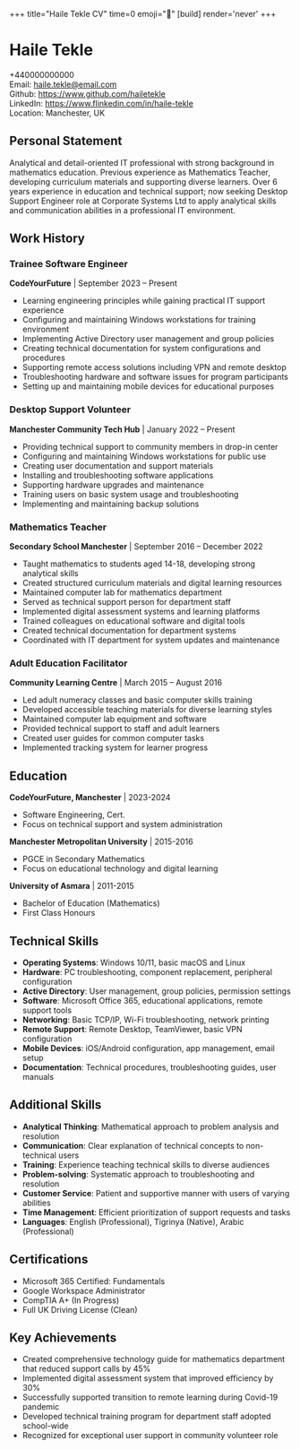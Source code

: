 +++
title="Haile Tekle CV" 
time=0 
emoji="📄" 
[build]
render='never'
+++

# Haile Tekle

+440000000000  
Email: haile.tekle@email.com  
Github: https://www.github.com/hailetekle  
LinkedIn: https://www.flinkedin.com/in/haile-tekle  
Location: Manchester, UK

## Personal Statement

Analytical and detail-oriented IT professional with strong background in mathematics education. Previous experience as Mathematics Teacher, developing curriculum materials and supporting diverse learners. Over 6 years experience in education and technical support; now seeking Desktop Support Engineer role at Corporate Systems Ltd to apply analytical skills and communication abilities in a professional IT environment.

## Work History

### Trainee Software Engineer

**CodeYourFuture** | September 2023 – Present

- Learning engineering principles while gaining practical IT support experience
- Configuring and maintaining Windows workstations for training environment
- Implementing Active Directory user management and group policies
- Creating technical documentation for system configurations and procedures
- Supporting remote access solutions including VPN and remote desktop
- Troubleshooting hardware and software issues for program participants
- Setting up and maintaining mobile devices for educational purposes

### Desktop Support Volunteer

**Manchester Community Tech Hub** | January 2022 – Present

- Providing technical support to community members in drop-in center
- Configuring and maintaining Windows workstations for public use
- Creating user documentation and support materials
- Installing and troubleshooting software applications
- Supporting hardware upgrades and maintenance
- Training users on basic system usage and troubleshooting
- Implementing and maintaining backup solutions

### Mathematics Teacher

**Secondary School Manchester** | September 2016 – December 2022

- Taught mathematics to students aged 14-18, developing strong analytical skills
- Created structured curriculum materials and digital learning resources
- Maintained computer lab for mathematics department
- Served as technical support person for department staff
- Implemented digital assessment systems and learning platforms
- Trained colleagues on educational software and digital tools
- Created technical documentation for department systems
- Coordinated with IT department for system updates and maintenance

### Adult Education Facilitator

**Community Learning Centre** | March 2015 – August 2016

- Led adult numeracy classes and basic computer skills training
- Developed accessible teaching materials for diverse learning styles
- Maintained computer lab equipment and software
- Provided technical support to staff and adult learners
- Created user guides for common computer tasks
- Implemented tracking system for learner progress

## Education

**CodeYourFuture, Manchester** | 2023-2024

- Software Engineering, Cert.
- Focus on technical support and system administration

**Manchester Metropolitan University** | 2015-2016

- PGCE in Secondary Mathematics
- Focus on educational technology and digital learning

**University of Asmara** | 2011-2015

- Bachelor of Education (Mathematics)
- First Class Honours

## Technical Skills

- **Operating Systems**: Windows 10/11, basic macOS and Linux
- **Hardware**: PC troubleshooting, component replacement, peripheral configuration
- **Active Directory**: User management, group policies, permission settings
- **Software**: Microsoft Office 365, educational applications, remote support tools
- **Networking**: Basic TCP/IP, Wi-Fi troubleshooting, network printing
- **Remote Support**: Remote Desktop, TeamViewer, basic VPN configuration
- **Mobile Devices**: iOS/Android configuration, app management, email setup
- **Documentation**: Technical procedures, troubleshooting guides, user manuals

## Additional Skills

- **Analytical Thinking**: Mathematical approach to problem analysis and resolution
- **Communication**: Clear explanation of technical concepts to non-technical users
- **Training**: Experience teaching technical skills to diverse audiences
- **Problem-solving**: Systematic approach to troubleshooting and resolution
- **Customer Service**: Patient and supportive manner with users of varying abilities
- **Time Management**: Efficient prioritization of support requests and tasks
- **Languages**: English (Professional), Tigrinya (Native), Arabic (Professional)

## Certifications

- Microsoft 365 Certified: Fundamentals
- Google Workspace Administrator
- CompTIA A+ (In Progress)
- Full UK Driving License (Clean)

## Key Achievements

- Created comprehensive technology guide for mathematics department that reduced support calls by 45%
- Implemented digital assessment system that improved efficiency by 30%
- Successfully supported transition to remote learning during Covid-19 pandemic
- Developed technical training program for department staff adopted school-wide
- Recognized for exceptional user support in community volunteer role
